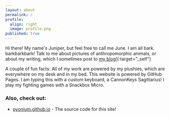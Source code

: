 ```yaml
---
layout: about
permalink: /
profile:
  align: right
  image: profile.png
published: true
---
```


Hi there! My name's Juniper, but feel free to call me June. I am all bark. barkbarkbark! Talk to me about pictures of anthropomorphic animals, or about my writing, which I sometimes post to [my blog!](https://ju.niper.me/blog/){:target="_self"}

A couple of fun facts: All of my work are powered by my plushies, which are everywhere on my desk and in my bed. This website is powered by GitHub Pages. I am typing this with a custom keyboard, a CannonKeys Sagittarius! I play my fighting games with a Snackbox Micro.

### Also, check out:

- [pyonium.github.io](https://github.com/pyonium/pyonium.github.io) - The source code for this site!
